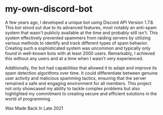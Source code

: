 # my-own-discord-bot

A few years ago, I developed a unique bot using Discord API Version 1.7.8. This bot stood out due to its advanced features, most notably an anti-spam system that wasn't publicly available at the time and probably still isn't. This system effectively prevented spammers from raiding servers by utilizing various methods to identify and track different types of spam behavior. Creating such a sophisticated system was uncommon and typically only found in well-known bots with at least 2000 users. Remarkably, I achieved this without any users and at a time when I wasn't very experienced.

Additionally, the bot had capabilities that allowed it to adapt and improve its spam detection algorithms over time. It could differentiate between genuine user activity and malicious spamming tactics, ensuring that the server remained a safe and engaging environment for all members. This project not only showcased my ability to tackle complex problems but also highlighted my commitment to creating secure and efficient solutions in the world of programming.


Was Made Back In Late 2021
